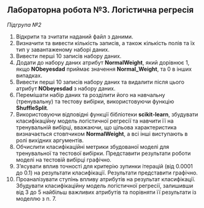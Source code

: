 ## Лабораторна робота №3. Логістична регресія

_Підгрупа №2_

1. Відкрити та зчитати наданий файл з даними.
2. Визначити та вивести кількість записів, а також кількість полів та їх
тип у завантаженому наборі даних.
3. Вивести перші 10 записів набору даних.
4. Додати до набору даних атрибут **NormalWeight**, який дорівнює 1, якщо
**NObeyesdad** приймає значення **Normal_Weight**, та 0 в інших випадках.
5. Вивести перші 10 записів набору даних та видалити після цього
атрибут **NObeyesdad** з набору даних.
6. Перемішати набір даних та розділити його на навчальну (тренувальну)
та тестову вибірки, використовуючи функцію **ShuffleSplit**.
7. Використовуючи відповідні функції бібліотеки **scikit-learn**, збудувати
класифікаційну модель логістичної регресії та навчити її на
тренувальній вибірці, вважаючи, що цільова характеристика
визначається стовпчиком **NormalWeight**, а всі інші виступають в ролі
вихідних аргументів.
8. Обчислити класифікаційні метрики збудованої моделі для тренувальної
та тестової вибірки. Представити результати роботи моделі на тестовій
вибірці графічно.
9. З’ясувати вплив точності для критерію зупинки ітерацій (від 0.0001 до
0.1) на результати класифікації. Результати представити графічно. 
10. Проаналізувати ступінь впливу атрибутів на результат класифікації.
Збудувати класифікаційну модель логістичної регресії, залишивши від
3 до 5 найбільш важливих атрибутів та порівняти її результати із
моделлю з п. 7. 